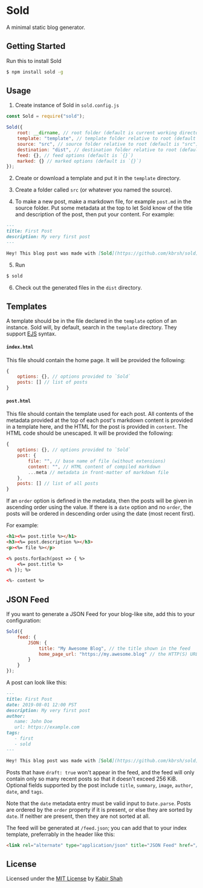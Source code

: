 # Sold

A minimal static blog generator.

## Getting Started

Run this to install Sold

```sh
$ npm install sold -g
```

## Usage

1) Create instance of Sold in `sold.config.js`
```js
const Sold = require("sold");

Sold({
	root: __dirname, // root folder (default is current working directory)
	template: "template", // template folder relative to root (default is "template")
	source: "src", // source folder relative to root (default is "src")
	destination: "dist", // destination folder relative to root (default is "dist")
	feed: {}, // feed options (default is `{}`)
	marked: {} // marked options (default is `{}`)
});
```

2) Create or download a template and put it in the `template` directory.

3) Create a folder called `src` (or whatever you named the source).

4) To make a new post, make a markdown file, for example `post.md` in the source folder. Put some metadata at the top to let Sold know of the title and description of the post, then put your content. For example:
```markdown
---
title: First Post
description: My very first post
---

Hey! This blog post was made with [Sold](https://github.com/kbrsh/sold).
```

5) Run
```sh
$ sold
```

6) Check out the generated files in the `dist` directory.

## Templates

A template should be in the file declared in the `template` option of an instance. Sold will, by default, search in the `template` directory. They support [EJS](https://ejs.co) syntax.

#### `index.html`

This file should contain the home page. It will be provided the following:

```js
{
	options: {}, // options provided to `Sold`
	posts: [] // list of posts
}
```

#### `post.html`

This file should contain the template used for each post. All contents of the metadata provided at the top of each post's markdown content is provided in a template here, and the HTML for the post is provided in `content`. The HTML code should be unescaped. It will be provided the following:

```js
{
	options: {}, // options provided to `Sold`
	post: {
		file: "", // base name of file (without extensions)
		content: "", // HTML content of compiled markdown
		...meta // metadata in front-matter of markdown file
	},
	posts: [] // list of all posts
}
```

If an `order` option is defined in the metadata, then the posts will be given in ascending order using the value. If there is a `date` option and no `order`, the posts will be ordered in descending order using the date (most recent first).

For example:

```html
<h1><%= post.title %></h1>
<h3><%= post.description %></h3>
<p><%= file %></p>

<% posts.forEach(post => { %>
	<%= post.title %>
<% }); %>

<%- content %>
```

## JSON Feed

If you want to generate a JSON Feed for your blog-like site, add this to your configuration:

```js
Sold({
	feed: {
		JSON: {
			title: "My Awesome Blog", // the title shown in the feed
			home_page_url: "https://my.awesome.blog" // the HTTP(S) URL to where the site will reside
		}
	}
});
```

A post can look like this:

```markdown
---
title: First Post
date: 2019-08-01 12:00 PST
description: My very first post
author:
   name: John Doe
   url: https://example.com
tags:
   - first
   - sold
---

Hey! This blog post was made with [Sold](https://github.com/kbrsh/sold).
```

Posts that have `draft: true` won't appear in the feed, and the feed will only contain only so many recent posts so that it doesn't exceed 256 KiB. Optional fields supported by the post include `title`, `summary`, `image`, `author`, `date`, and `tags`.

Note that the `date` metadata entry must be valid input to `Date.parse`. Posts are ordered by the `order` property if it is present, or else they are sorted by `date`. If neither are present, then they are not sorted at all.

The feed will be generated at `/feed.json`; you can add that to your index template, preferrably in the header like this:

```html
<link rel="alternate" type="application/json" title="JSON Feed" href="/feed.json"/>
```

## License

Licensed under the [MIT License](https://license.kabir.sh) by [Kabir Shah](https://kabir.sh)
